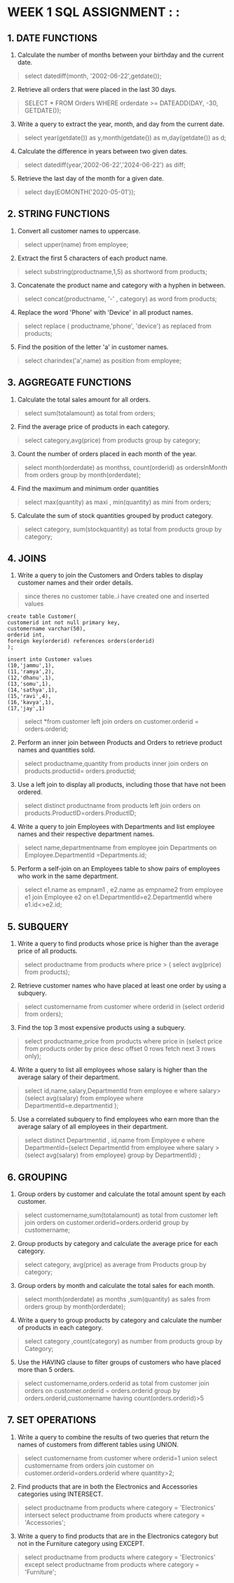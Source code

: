 
# WEEK 1 SQL ASSIGNMENT : : 

## 1. DATE FUNCTIONS
1. Calculate the number of months between your birthday and the current date.

> select datediff(month, '2002-06-22',getdate());

2. Retrieve all orders that were placed in the last 30 days.


>SELECT * FROM Orders
WHERE orderdate >= DATEADD(DAY, -30, GETDATE());

3. Write a query to extract the year, month, and day from the current date.

> select year(getdate()) as y,month(getdate()) as m,day(getdate()) as d;

4. Calculate the difference in years between two given dates.


> select datediff(year,'2002-06-22','2024-06-22') as diff;

5. Retrieve the last day of the month for a given date.
> select day(EOMONTH('2020-05-01'));


## 2. STRING FUNCTIONS

1. Convert all customer names to uppercase.

> select upper(name) from employee;

2. Extract the first 5 characters of each product name.
>select substring(productname,1,5) as shortword from products;

3. Concatenate the product name and category with a hyphen in between.
> select concat(productname, '-' , category) as word from products;

4. Replace the word 'Phone' with 'Device' in all product names.


>select replace ( productname,'phone', 'device') as replaced from products;

5. Find the position of the letter 'a' in customer names.

>select charindex('a',name) as position from employee;

## 3. AGGREGATE FUNCTIONS
1. Calculate the total sales amount for all orders.
> select sum(totalamount) as total from orders;


2. Find the average price of products in each category.

>select category,avg(price) from products
group by category;

3. Count the number of orders placed in each month of the year.

>select month(orderdate) as monthss, count(orderid) as ordersInMonth from orders
group by month(orderdate);

4. Find the maximum and minimum order quantities
> select max(quantity) as maxi , min(quantity) as mini from orders;

5. Calculate the sum of stock quantities grouped by product category.

>select category, sum(stockquantity) as total from products
group by category;

## 4. JOINS
1. Write a query to join the Customers and Orders tables to display customer names and their order details.

> since theres no customer table..i have created one and inserted values

```
create table Customer(
customerid int not null primary key,
customername varchar(50),
orderid int,
foreign key(orderid) references orders(orderid)
);
```

```
insert into Customer values
(10,'jammu',1),
(11,'ramya',2),
(12,'dhanu',1),
(13,'somu',1),
(14,'sathya',1),
(15,'ravi',4),
(16,'kavya',1),
(17,'jay',1)
```

>select *from customer
left join orders on 
customer.orderid = orders.orderid;

2. Perform an inner join between Products and Orders to retrieve product names and quantities sold.

> select productname,quantity from products
inner join orders on
products.productid= orders.productid;


3. Use a left join to display all products, including those that have not been ordered.

>select distinct productname from products
left join orders on
products.ProductID=orders.ProductID;

4. Write a query to join Employees with Departments and list employee names and their respective department names.

>select name,departmentname from employee
join Departments on 
Employee.DepartmentId =Departments.id;

5. Perform a self-join on an Employees table to show pairs of employees who work in the same department.

>select e1.name as empnam1 , e2.name as empname2 
from employee e1
join Employee e2 on
 e1.DepartmentId=e2.DepartmentId
where e1.id<>e2.id;

## 5. SUBQUERY

1. Write a query to find products whose price is higher than the average price of all products.

>select productname from products 
where price > (
select avg(price) from products);

2. Retrieve customer names who have placed at least one order by using a subquery.
>select customername from customer
where orderid in (select orderid from orders);

3. Find the top 3 most expensive products using a subquery.

>select productname,price from products 
where price in (select price from products
order by price desc
offset 0 rows
fetch next 3 rows only);

4. Write a query to list all employees whose salary is higher than the average salary of their department.
>select id,name,salary,DepartmentId from employee e
where salary> (select avg(salary) from employee
where DepartmentId=e.departmentid
);

5. Use a correlated subquery to find employees who earn more than the average salary of all employees in their department.

>select distinct Departmentid , id,name from Employee e
where DepartmentId=(select DepartmentId from employee
where salary > (select avg(salary) from employee)
group by DepartmentId)
;

## 6. GROUPING
1. Group orders by customer and calculate the total amount spent by each customer.

>select customername,sum(totalamount) as total
from customer
left join orders on
customer.orderid=orders.orderid
group by customername;


2. Group products by category and calculate the average price for each category.

>select category, avg(price) as average from Products
group by category;

3. Group orders by month and calculate the total sales for each month.
>select month(orderdate) as months ,sum(quantity) as sales from orders
group by month(orderdate);

4. Write a query to group products by category and calculate the number of products in each category.
>select category ,count(category) as number from products
group by Category;

5. Use the HAVING clause to filter groups of customers who have placed more than 5 orders.

>select customername,orders.orderid as total
from customer 
join orders on 
customer.orderid = orders.orderid
group by orders.orderid,customername
having count(orders.orderid)>5

## 7. SET OPERATIONS

1. Write a query to combine the results of two queries that return the names of customers from different tables using UNION.

>select customername from customer
where orderid=1
union
select customername from orders
join customer on 
customer.orderid=orders.orderid
where quantity>2;

2. Find products that are in both the Electronics and Accessories categories using INTERSECT.
> select productname from products 
where category = 'Electronics'
intersect 
select productname from products 
where category = 'Accessories';

3. Write a query to find products that are in the Electronics category but not in the Furniture category using EXCEPT.

>select productname from products 
where category = 'Electronics'
except
select productname from products 
where category = 'Furniture';
